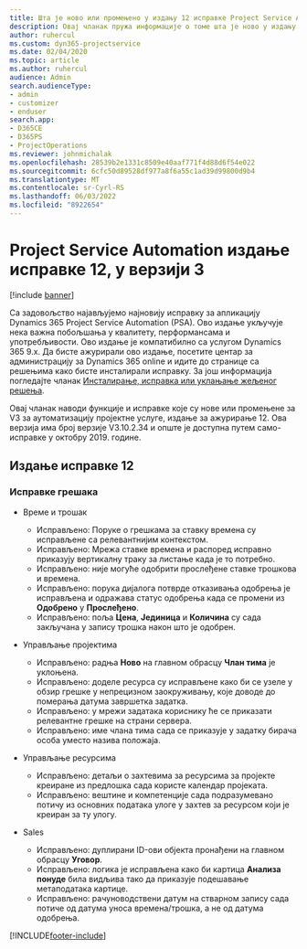 ```yaml
---
title: Шта је ново или промењено у издању 12 исправке Project Service Automation верзије 3
description: Овај чланак пружа информације о томе шта је ново у издању за ажурирање аутоматизације услуге пројекта Релеасе 12, V3.
author: ruhercul
ms.custom: dyn365-projectservice
ms.date: 02/04/2020
ms.topic: article
ms.author: ruhercul
audience: Admin
search.audienceType:
- admin
- customizer
- enduser
search.app:
- D365CE
- D365PS
- ProjectOperations
ms.reviewer: johnmichalak
ms.openlocfilehash: 28539b2e1331c8509e40aaf771f4d88d6f54e022
ms.sourcegitcommit: 6cfc50d89528df977a8f6a55c1ad39d99800d9b4
ms.translationtype: MT
ms.contentlocale: sr-Cyrl-RS
ms.lasthandoff: 06/03/2022
ms.locfileid: "8922654"
---
```

# <a name="project-service-automation-update-release-12-v3"></a>Project Service Automation издање исправке 12, у верзији 3

[!include [banner](../includes/psa-now-project-operations.md)]

Са задовољство најављујемо најновију исправку за апликацију Dynamics 365 Project Service Automation (PSA). Ово издање укључује нека важна побољшања у квалитету, перформансама и употребљивости. Ово издање је компатибилно са услугом Dynamics 365 9.x. Да бисте ажурирали ово издање, посетите центар за администрацију за Dynamics 365 online и идите до странице са решењима како бисте инсталирали исправку. За још информација погледајте чланак [Инсталирање, исправка или уклањање жељеног решења](/power-platform/admin/install-remove-preferred-solution).

Овај чланак наводи функције и исправке које су нове или промењене за V3 за аутоматизацију пројектне услуге, издање за ажурирање 12. Ова верзија има број верзије V3.10.2.34 и опште је доступна путем само-исправке у октобру 2019. године.

## <a name="update-release-12"></a>Издање исправке 12

### <a name="bug-fixes"></a>Исправке грешака

- Време и трошак

    - Исправљено: Поруке о грешкама за ставку времена су исправљене са релевантнијим контекстом.
    - Исправљено: Мрежа ставке времена и распоред исправно приказују вертикалну траку за листање када је то потребно.
    - Исправљено: није могуће одобрити прослеђене ставке трошкова и времена.
    - Исправљено: порука дијалога потврде отказивања одобрења је исправљена и одражава статус одобрења када се промени из **Одобрено** у **Прослеђено**.
    - Исправљено: поља **Цена**, **Јединица** и **Количина** су сада закључана у запису трошка након што је одобрен.

- Управљање пројектима

    - Исправљено: радња **Ново** на главном обрасцу **Члан тима** је уклоњена.
    - Исправљено: доделе ресурса су исправљене како би се узеле у обзир грешке у непрецизном заокруживању, које доводе до померања датума завршетка задатка.
    - Исправљено: у мрежи задатака кориснику ће се приказати релевантне грешке на страни сервера.
    - Исправљено: име члана тима сада се приказује у задатку бирача особа уместо назива положаја.

- Управљање ресурсима

    - Исправљено: детаљи о захтевима за ресурсима за пројекте креиране из предлошка сада користе календар пројеката.
    - Исправљено: вештине и компетенције сада подразумевано потичу из основних података улоге у захтев за ресурсом који је креиран за ту улогу.

- Sales

    - Исправљено: дуплирани ID-ови објекта пронађени на главном обрасцу **Уговор**.
    - Исправљено: логика је исправљена како би картица **Анализа понуде** била видљива тако да приказује подешавање метаподатака картице.
    - Исправљено: рачуноводствени датум на стварном запису сада потиче од датума уноса времена/трошка, а не од датума одобрења.


[!INCLUDE[footer-include](../includes/footer-banner.md)]
